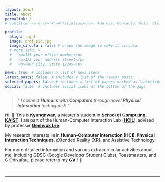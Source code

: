 ```yaml
---
layout: about
title: About
permalink: /
# subtitle: <a href='#'>Affiliations</a>. Address. Contacts. Moto. Etc.

profile:
  align: right
  image: prof_pic.jpg
  image_circular: false # crops the image to make it circular
  # more_info: >
  #   <p>555 your office number</p>
  #   <p>123 your address street</p>
  #   <p>Your City, State 12345</p>

news: true  # includes a list of news items
latest_posts: false  # includes a list of the newest posts
selected_papers: false # includes a list of papers marked as "selected={true}"
social: false  # includes social icons at the bottom of the page
---
```


> *" I connect **Humans** with **Computers** through novel **Physical Interaction** techniques!! "*

Hi! 👋 This is **Kyunghwan**, a Master's student in **[School of Computing](https://cs.kaist.ac.kr/)**, **[KAIST](https://www.kaist.ac.kr/)**.
I am part of the Human-Computer Interaction Lab (**[HCIL](https://hcil.kaist.ac.kr/)**), advised by professor **[Geehyuk Lee](https://scholar.google.co.kr/citations?user=wBXkmcQAAAAJ)**.

My research interests lie in **Human‐Computer Interaction (HCI)**, **Physical Interaction Techniques**, eXtended Reality (XR), and Assistive Technology.

For more detailed information and various extracurricular activities about me, including GDSC (Google Developer Student Clubs), Toastmasters, and G.OnNaRae, please refer to my **[CV](https://kyunghwan.xyz/assets/pdf/CV_KyunghwanKim.pdf)**!! 🙌

<br>

---

<br>
